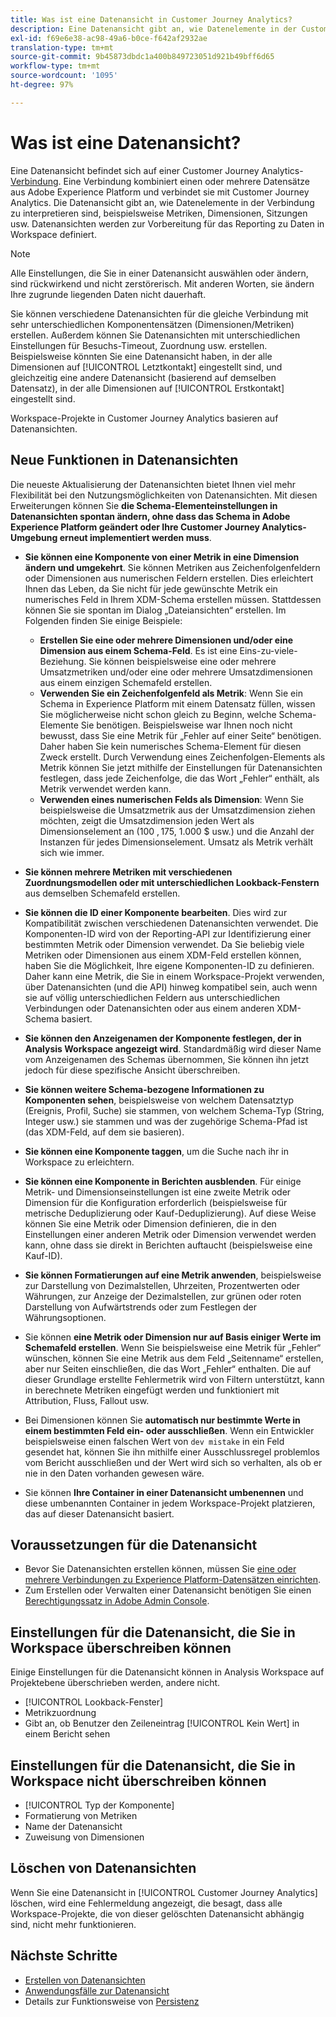```yaml
---
title: Was ist eine Datenansicht in Customer Journey Analytics?
description: Eine Datenansicht gibt an, wie Datenelemente in der Customer Journey Analytics-Verbindung zu interpretieren sind, beispielsweise Metriken, Dimensionen, Sitzungen usw.
exl-id: f69e6e38-ac98-49a6-b0ce-f642af2932ae
translation-type: tm+mt
source-git-commit: 9b45873dbdc1a400b849723051d921b49bff6d65
workflow-type: tm+mt
source-wordcount: '1095'
ht-degree: 97%

---
```


# Was ist eine Datenansicht?

Eine Datenansicht befindet sich auf einer Customer Journey Analytics-[Verbindung](/help/connections/create-connection.md). Eine Verbindung kombiniert einen oder mehrere Datensätze aus Adobe Experience Platform und verbindet sie mit Customer Journey Analytics. Die Datenansicht gibt an, wie Datenelemente in der Verbindung zu interpretieren sind, beispielsweise Metriken, Dimensionen, Sitzungen usw. Datenansichten werden zur Vorbereitung für das Reporting zu Daten in Workspace definiert.

>[!NOTE]
>
>Alle Einstellungen, die Sie in einer Datenansicht auswählen oder ändern, sind rückwirkend und nicht zerstörerisch. Mit anderen Worten, sie ändern Ihre zugrunde liegenden Daten nicht dauerhaft.

Sie können verschiedene Datenansichten für die gleiche Verbindung mit sehr unterschiedlichen Komponentensätzen (Dimensionen/Metriken) erstellen. Außerdem können Sie Datenansichten mit unterschiedlichen Einstellungen für Besuchs-Timeout, Zuordnung usw. erstellen. Beispielsweise könnten Sie eine Datenansicht haben, in der alle Dimensionen auf [!UICONTROL Letztkontakt] eingestellt sind, und gleichzeitig eine andere Datenansicht (basierend auf demselben Datensatz), in der alle Dimensionen auf [!UICONTROL Erstkontakt] eingestellt sind.

Workspace-Projekte in Customer Journey Analytics basieren auf Datenansichten.

## Neue Funktionen in Datenansichten

Die neueste Aktualisierung der Datenansichten bietet Ihnen viel mehr Flexibilität bei den Nutzungsmöglichkeiten von Datenansichten. Mit diesen Erweiterungen können Sie **die Schema-Elementeinstellungen in Datenansichten spontan ändern, ohne dass das Schema in Adobe Experience Platform geändert oder Ihre Customer Journey Analytics-Umgebung erneut implementiert werden muss**.

* **Sie können eine Komponente von einer Metrik in eine Dimension ändern und umgekehrt**. Sie können Metriken aus Zeichenfolgenfeldern oder Dimensionen aus numerischen Feldern erstellen. Dies erleichtert Ihnen das Leben, da Sie nicht für jede gewünschte Metrik ein numerisches Feld in Ihrem XDM-Schema erstellen müssen. Stattdessen können Sie sie spontan im Dialog „Dateiansichten“ erstellen. Im Folgenden finden Sie einige Beispiele:
   * **Erstellen Sie eine oder mehrere Dimensionen und/oder eine Dimension aus einem Schema-Feld**. Es ist eine Eins-zu-viele-Beziehung. Sie können beispielsweise eine oder mehrere Umsatzmetriken und/oder eine oder mehrere Umsatzdimensionen aus einem einzigen Schemafeld erstellen.
   * **Verwenden Sie ein Zeichenfolgenfeld als Metrik**: Wenn Sie ein Schema in Experience Platform mit einem Datensatz füllen, wissen Sie möglicherweise nicht schon gleich zu Beginn, welche Schema-Elemente Sie benötigen. Beispielsweise war Ihnen noch nicht bewusst, dass Sie eine Metrik für „Fehler auf einer Seite“ benötigen. Daher haben Sie kein numerisches Schema-Element für diesen Zweck erstellt. Durch Verwendung eines Zeichenfolgen-Elements als Metrik können Sie jetzt mithilfe der Einstellungen für Datenansichten festlegen, dass jede Zeichenfolge, die das Wort „Fehler“ enthält, als Metrik verwendet werden kann.
   * **Verwenden eines numerischen Felds als Dimension**: Wenn Sie beispielsweise die Umsatzmetrik aus der Umsatzdimension ziehen möchten, zeigt die Umsatzdimension jeden Wert als Dimensionselement an (100 $, 175 $, 1.000 $ usw.) und die Anzahl der Instanzen für jedes Dimensionselement. Umsatz als Metrik verhält sich wie immer.

* **Sie können mehrere Metriken mit verschiedenen Zuordnungsmodellen oder mit unterschiedlichen Lookback-Fenstern** aus demselben Schemafeld erstellen.

* **Sie können die ID einer Komponente bearbeiten**. Dies wird zur Kompatibilität zwischen verschiedenen Datenansichten verwendet. Die Komponenten-ID wird von der Reporting-API zur Identifizierung einer bestimmten Metrik oder Dimension verwendet. Da Sie beliebig viele Metriken oder Dimensionen aus einem XDM-Feld erstellen können, haben Sie die Möglichkeit, Ihre eigene Komponenten-ID zu definieren. Daher kann eine Metrik, die Sie in einem Workspace-Projekt verwenden, über Datenansichten (und die API) hinweg kompatibel sein, auch wenn sie auf völlig unterschiedlichen Feldern aus unterschiedlichen Verbindungen oder Datenansichten oder aus einem anderen XDM-Schema basiert.

* **Sie können den Anzeigenamen der Komponente festlegen, der in Analysis Workspace angezeigt wird**. Standardmäßig wird dieser Name vom Anzeigenamen des Schemas übernommen, Sie können ihn jetzt jedoch für diese spezifische Ansicht überschreiben.

* **Sie können weitere Schema-bezogene Informationen zu Komponenten sehen**, beispielsweise von welchem Datensatztyp (Ereignis, Profil, Suche) sie stammen, von welchem Schema-Typ (String, Integer usw.) sie stammen und was der zugehörige Schema-Pfad ist (das XDM-Feld, auf dem sie basieren).

* **Sie können eine Komponente taggen**, um die Suche nach ihr in Workspace zu erleichtern.

* **Sie können eine Komponente in Berichten ausblenden**. Für einige Metrik- und Dimensionseinstellungen ist eine zweite Metrik oder Dimension für die Konfiguration erforderlich (beispielsweise für metrische Deduplizierung oder Kauf-Deduplizierung). Auf diese Weise können Sie eine Metrik oder Dimension definieren, die in den Einstellungen einer anderen Metrik oder Dimension verwendet werden kann, ohne dass sie direkt in Berichten auftaucht (beispielsweise eine Kauf-ID).

* **Sie können Formatierungen auf eine Metrik anwenden**, beispielsweise zur Darstellung von Dezimalstellen, Uhrzeiten, Prozentwerten oder Währungen, zur Anzeige der Dezimalstellen, zur grünen oder roten Darstellung von Aufwärtstrends oder zum Festlegen der Währungsoptionen.

* Sie können **eine Metrik oder Dimension nur auf Basis einiger Werte im Schemafeld erstellen**. Wenn Sie beispielsweise eine Metrik für „Fehler“ wünschen, können Sie eine Metrik aus dem Feld „Seitenname“ erstellen, aber nur Seiten einschließen, die das Wort „Fehler“ enthalten. Die auf dieser Grundlage erstellte Fehlermetrik wird von Filtern unterstützt, kann in berechnete Metriken eingefügt werden und funktioniert mit Attribution, Fluss, Fallout usw.

* Bei Dimensionen können Sie **automatisch nur bestimmte Werte in einem bestimmten Feld ein- oder ausschließen**. Wenn ein Entwickler beispielsweise einen falschen Wert von `dev mistake` in ein Feld gesendet hat, können Sie ihn mithilfe einer Ausschlussregel problemlos vom Bericht ausschließen und der Wert wird sich so verhalten, als ob er nie in den Daten vorhanden gewesen wäre.

* Sie können **Ihre Container in einer Datenansicht umbenennen** und diese umbenannten Container in jedem Workspace-Projekt platzieren, das auf dieser Datenansicht basiert.

## Voraussetzungen für die Datenansicht

* Bevor Sie Datenansichten erstellen können, müssen Sie [eine oder mehrere Verbindungen zu Experience Platform-Datensätzen einrichten](/help/connections/create-connection.md).
* Zum Erstellen oder Verwalten einer Datenansicht benötigen Sie einen [Berechtigungssatz in Adobe Admin Console](https://experienceleague.adobe.com/docs/analytics-platform/using/cja-overview/cja-overview.html?lang=de#admin-access-permissions).

## Einstellungen für die Datenansicht, die Sie in Workspace überschreiben können

Einige Einstellungen für die Datenansicht können in Analysis Workspace auf Projektebene überschrieben werden, andere nicht.

* [!UICONTROL Lookback-Fenster]
* Metrikzuordnung
* Gibt an, ob Benutzer den Zeileneintrag [!UICONTROL Kein Wert] in einem Bericht sehen

## Einstellungen für die Datenansicht, die Sie in Workspace nicht überschreiben können

* [!UICONTROL Typ der Komponente]
* Formatierung von Metriken
* Name der Datenansicht
* Zuweisung von Dimensionen

## Löschen von Datenansichten

Wenn Sie eine Datenansicht in [!UICONTROL Customer Journey Analytics] löschen, wird eine Fehlermeldung angezeigt, die besagt, dass alle Workspace-Projekte, die von dieser gelöschten Datenansicht abhängig sind, nicht mehr funktionieren.

## Nächste Schritte

* [Erstellen von Datenansichten](/help/data-views/create-dataview.md)
* [Anwendungsfälle zur Datenansicht](/help/data-views/data-views-usecases.md)
* Details zur Funktionsweise von [Persistenz](/help/data-views/persistence.md)
